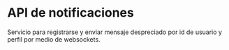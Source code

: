 API de notificaciones
=================

Servicio para registrarse y enviar mensaje despreciado por id de usuario y perfil por medio de websockets.
